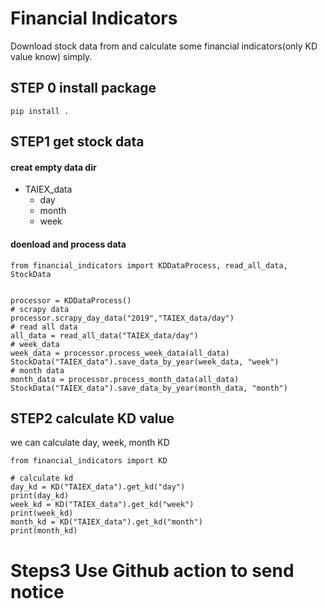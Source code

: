 # Financial Indicators
Download stock data from and calculate some financial indicators(only KD value know) simply.


## STEP 0 install package
````
pip install .
````

## STEP1 get stock data
#### creat empty data dir

- TAIEX_data
  * day
  * month
  * week

#### doenload and process data
````
from financial_indicators import KDDataProcess, read_all_data, StockData


processor = KDDataProcess()
# scrapy data
processor.scrapy_day_data("2019","TAIEX_data/day")
# read all data
all_data = read_all_data("TAIEX_data/day")
# week_data
week_data = processor.process_week_data(all_data)
StockData("TAIEX_data").save_data_by_year(week_data, "week")
# month data
month_data = processor.process_month_data(all_data)
StockData("TAIEX_data").save_data_by_year(month_data, "month")
````

## STEP2 calculate KD value
we can calculate day, week, month KD
```
from financial_indicators import KD

# calculate kd
day_kd = KD("TAIEX_data").get_kd("day")
print(day_kd)
week_kd = KD("TAIEX_data").get_kd("week")
print(week_kd)
month_kd = KD("TAIEX_data").get_kd("month")
print(month_kd)
```

# Steps3 Use Github action to send notice
